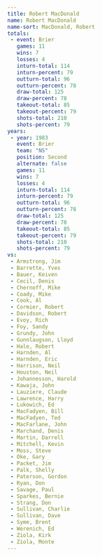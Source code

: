```yaml
---
title: Robert MacDonald
name: Robert MacDonald
name-sort: MacDonald, Robert
totals:
 - event: Brier
   games: 11
   wins: 7
   losses: 4
   inturn-total: 114
   inturn-percent: 79
   outturn-total: 96
   outturn-percent: 78
   draw-total: 125
   draw-percent: 78
   takeout-total: 85
   takeout-percent: 79
   shots-total: 210
   shots-percent: 79
years:
 - year: 1983
   event: Brier
   team: "NS"
   position: Second
   alternate: false
   games: 11
   wins: 7
   losses: 4
   inturn-total: 114
   inturn-percent: 79
   outturn-total: 96
   outturn-percent: 78
   draw-total: 125
   draw-percent: 78
   takeout-total: 85
   takeout-percent: 79
   shots-total: 210
   shots-percent: 79
vs:
 - Armstrong, Jim
 - Barrette, Yves
 - Bauer, Keiven
 - Cecil, Denis
 - Chernoff, Mike
 - Coady, Mike
 - Cook, Al
 - Cormier, Robert
 - Davidson, Robert
 - Evoy, Rich
 - Foy, Sandy
 - Grundy, John
 - Gunnlaugson, Lloyd
 - Hale, Robert
 - Harnden, Al
 - Harnden, Eric
 - Harrison, Neil
 - Houston, Neil
 - Johannesson, Harold
 - Kawaja, John
 - Lauziere, Claude
 - Lawrence, Harry
 - Lukowich, Ed
 - MacFadyen, Bill
 - MacFadyen, Ted
 - MacFarlane, John
 - Marchand, Denis
 - Martin, Darrell
 - Mitchell, Kevin
 - Moss, Steve
 - Oke, Gary
 - Packet, Jim
 - Palk, Shelly
 - Paterson, Gordon
 - Ryan, Don
 - Savage, Paul
 - Sparkes, Bernie
 - Strang, Don
 - Sullivan, Charlie
 - Sullivan, Dave
 - Syme, Brent
 - Werenich, Ed
 - Ziola, Kirk
 - Ziola, Monte
---
```

